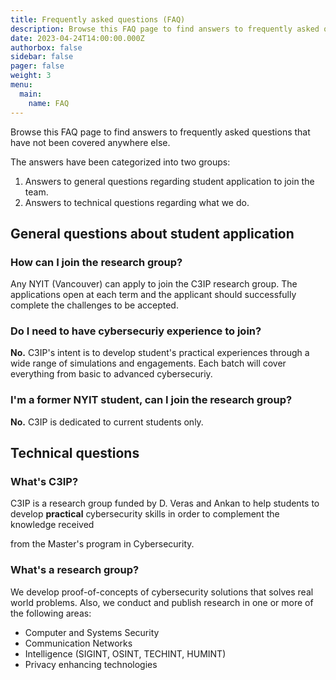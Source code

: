 ```yaml
---
title: Frequently asked questions (FAQ)
description: Browse this FAQ page to find answers to frequently asked questions.
date: 2023-04-24T14:00:00.000Z
authorbox: false
sidebar: false
pager: false
weight: 3
menu:
  main:
    name: FAQ
---
```


Browse this FAQ page to find answers to frequently asked questions that have not been covered anywhere else.

<!--more-->

The answers have been categorized into two groups:

1. Answers to general questions regarding student application to join the team.
2. Answers to technical questions regarding what we do.

## General questions about student application

### How can I join the research group?

Any NYIT (Vancouver) can apply to join the C3IP research group. 
The applications  open at each term and the applicant  should successfully complete the challenges to be accepted.

### Do I need to have cybersecuriy experience to join?

**No.** C3IP's intent is to develop student's practical experiences through a wide  range of simulations and engagements. Each batch will cover everything from basic to  advanced cybersecuriy.

### I'm a former NYIT student, can  I join  the research group?

**No.** C3IP is dedicated to current students only.
## Technical questions

### What's C3IP? 

C3IP is a research group funded by D. Veras and Ankan to help students to develop **practical** cybersecurity skills in order to complement the  knowledge received  

from the Master's program in Cybersecurity.

### What's a research group?
We develop proof-of-concepts of cybersecurity solutions that solves real world problems. Also, we  conduct and publish research in one or more of the following areas:
* Computer and Systems Security
* Communication Networks
* Intelligence (SIGINT, OSINT, TECHINT, HUMINT)
* Privacy enhancing technologies

